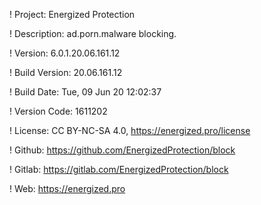 ! Project: Energized Protection

! Description: ad.porn.malware blocking.

! Version: 6.0.1.20.06.161.12

! Build Version: 20.06.161.12

! Build Date: Tue, 09 Jun 20 12:02:37

! Version Code: 1611202

! License: CC BY-NC-SA 4.0, https://energized.pro/license

! Github: https://github.com/EnergizedProtection/block

! Gitlab: https://gitlab.com/EnergizedProtection/block


! Web: https://energized.pro
